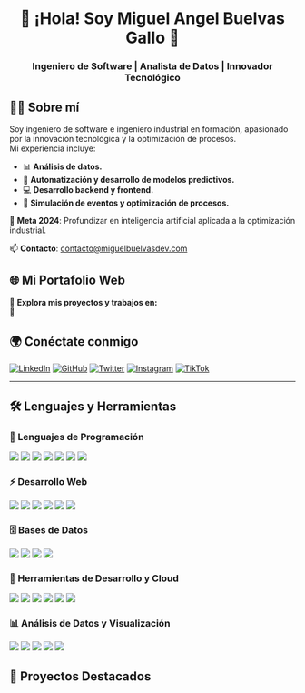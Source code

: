 <!-- Encabezado -->
<h1 align="center">👋 ¡Hola! Soy Miguel Angel Buelvas Gallo 🚀</h1>
<h3 align="center">Ingeniero de Software | Analista de Datos | Innovador Tecnológico</h3>

<!-- Banner
<p align="center">
  <img src="https://github.com/miguelbuelvasdev/miguelbuelvasdev/blob/main/banner.png" alt="Banner" width="800px">
</p>  -->

<!-- Acerca de mí -->
## 🙋‍♂️ Sobre mí
Soy ingeniero de software e ingeniero industrial en formación, apasionado por la innovación tecnológica y la optimización de procesos.  
Mi experiencia incluye:

- 📊 **Análisis de datos.** 
- 🤖 **Automatización y desarrollo de modelos predictivos.**
- 💻 **Desarrollo backend y frontend.**
- 🚀 **Simulación de eventos y optimización de procesos.** 

🎯 **Meta 2024**: Profundizar en inteligencia artificial aplicada a la optimización industrial.

📫 **Contacto**: [contacto@miguelbuelvasdev.com](mailto:contacto@miguelbuelvasdev.com)

<!-- Portafolio -->
## 🌐 Mi Portafolio Web
📌 **Explora mis proyectos y trabajos en:**  
🔗 <!--**[www.miguelbuelvasdev.com](https://www.miguelbuelvasdev.com)**  -->


<!-- Redes Sociales -->
## 🌍 Conéctate conmigo
[![LinkedIn](https://img.shields.io/badge/LinkedIn-blue?style=for-the-badge&logo=linkedin)](https://linkedin.com/in/miguelbuelvasdev)
[![GitHub](https://img.shields.io/badge/GitHub-black?style=for-the-badge&logo=github)](https://github.com/miguelbuelvasdev)
[![Twitter](https://img.shields.io/badge/Twitter-1DA1F2?style=for-the-badge&logo=twitter&logoColor=white)](https://twitter.com/miguelbuelvasdev)
[![Instagram](https://img.shields.io/badge/Instagram-E4405F?style=for-the-badge&logo=instagram&logoColor=white)](https://instagram.com/miguelbuelvasdev)
[![TikTok](https://img.shields.io/badge/TikTok-000000?style=for-the-badge&logo=tiktok&logoColor=white)](https://tiktok.com/@miguelbuelvasdev)

---

<!-- Estadísticas -->
<!-- ## 📊 GitHub Stats
<p align="center">
  <img src="https://github-readme-stats.vercel.app/api?username=miguelbuelvasdev&show_icons=true&theme=dark" alt="GitHub Stats">
</p> -->

<!-- Lenguajes y Herramientas -->
## 🛠️ Lenguajes y Herramientas

### 📌 Lenguajes de Programación
<p align="left">
  <img src="https://img.shields.io/badge/-Python-3776AB?style=flat&logo=python&logoColor=white" />
  <img src="https://img.shields.io/badge/-R-276DC3?style=flat&logo=r&logoColor=white" />
  <img src="https://img.shields.io/badge/-SQL-4479A1?style=flat&logo=postgresql&logoColor=white" />
  <img src="https://img.shields.io/badge/-Java-007396?style=flat&logo=java&logoColor=white" />
  <img src="https://img.shields.io/badge/-JavaScript-F7DF1E?style=flat&logo=javascript&logoColor=black" />
  <img src="https://img.shields.io/badge/-TypeScript-3178C6?style=flat&logo=typescript&logoColor=white" />
  <img src="https://img.shields.io/badge/-C++-00599C?style=flat&logo=cplusplus&logoColor=white" />
</p>

### ⚡ Desarrollo Web
<p align="left">
  <img src="https://img.shields.io/badge/-Django-092E20?style=flat&logo=django&logoColor=white" />
  <img src="https://img.shields.io/badge/-Flask-000000?style=flat&logo=flask&logoColor=white" />
  <img src="https://img.shields.io/badge/-React-61DAFB?style=flat&logo=react&logoColor=black" />
  <img src="https://img.shields.io/badge/-Next.js-000000?style=flat&logo=next.js&logoColor=white" />
  <img src="https://img.shields.io/badge/-Node.js-339933?style=flat&logo=node.js&logoColor=white" />
  <img src="https://img.shields.io/badge/-Express.js-000000?style=flat&logo=express&logoColor=white" />
</p>

### 🗄️ Bases de Datos
<p align="left">
  <img src="https://img.shields.io/badge/-PostgreSQL-336791?style=flat&logo=postgresql&logoColor=white" />
  <img src="https://img.shields.io/badge/-MySQL-4479A1?style=flat&logo=mysql&logoColor=white" />
  <img src="https://img.shields.io/badge/-MongoDB-47A248?style=flat&logo=mongodb&logoColor=white" />
  <img src="https://img.shields.io/badge/-SQLite-003B57?style=flat&logo=sqlite&logoColor=white" />
</p>

### 🚀 Herramientas de Desarrollo y Cloud
<p align="left">
  <img src="https://img.shields.io/badge/-Git-F05032?style=flat&logo=git&logoColor=white" />
  <img src="https://img.shields.io/badge/-Docker-2496ED?style=flat&logo=docker&logoColor=white" />
  <img src="https://img.shields.io/badge/-Kubernetes-326CE5?style=flat&logo=kubernetes&logoColor=white" />
  <img src="https://img.shields.io/badge/-AWS-232F3E?style=flat&logo=amazon-aws&logoColor=white" />
  <img src="https://img.shields.io/badge/-Azure-0078D4?style=flat&logo=microsoft-azure&logoColor=white" />
  <img src="https://img.shields.io/badge/-Google%20Cloud-4285F4?style=flat&logo=google-cloud&logoColor=white" />
</p>

### 📊 Análisis de Datos y Visualización
<p align="left">
  <img src="https://img.shields.io/badge/-Power%20BI-F2C811?style=flat&logo=power-bi&logoColor=black" />
  <img src="https://img.shields.io/badge/-Tableau-E97627?style=flat&logo=tableau&logoColor=white" />
  <img src="https://img.shields.io/badge/-Pandas-150458?style=flat&logo=pandas&logoColor=white" />
  <img src="https://img.shields.io/badge/-NumPy-013243?style=flat&logo=numpy&logoColor=white" />
  <img src="https://img.shields.io/badge/-Matplotlib-11557C?style=flat&logo=matplotlib&logoColor=white" />
</p>

<!-- Repositorios Destacados -->
## 🚀 Proyectos Destacados
<!-- [![Proyecto 1](https://github-readme-stats.vercel.app/api/pin/?username=miguelbuelvasdev&repo=proyecto-1&theme=dark)](https://github.com/miguelbuelvasdev/proyecto-1)
[![Proyecto 2](https://github-readme-stats.vercel.app/api/pin/?username=miguelbuelvasdev&repo=proyecto-2&theme=dark)](https://github.com/miguelbuelvasdev/proyecto-2)-->

